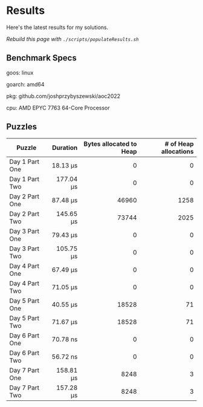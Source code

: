 # Results

Here's the latest results for my solutions.

_Rebuild this page with `./scripts/populateResults.sh`_

## Benchmark Specs

goos: linux

goarch: amd64

pkg: github.com/joshprzybyszewski/aoc2022

cpu: AMD EPYC 7763 64-Core Processor                


## Puzzles

|Puzzle|Duration|Bytes allocated to Heap|# of Heap allocations|
|-|-:|-:|-:|
|Day 1 Part One|18.13 µs|0|0|
|Day 1 Part Two|177.04 µs|0|0|
|Day 2 Part One|87.48 µs|46960|1258|
|Day 2 Part Two|145.65 µs|73744|2025|
|Day 3 Part One|79.43 µs|0|0|
|Day 3 Part Two|105.75 µs|0|0|
|Day 4 Part One|67.49 µs|0|0|
|Day 4 Part Two|71.05 µs|0|0|
|Day 5 Part One|40.55 µs|18528|71|
|Day 5 Part Two|71.67 µs|18528|71|
|Day 6 Part One|70.78 ns|0|0|
|Day 6 Part Two|56.72 ns|0|0|
|Day 7 Part One|158.81 µs|8248|3|
|Day 7 Part Two|157.28 µs|8248|3|
